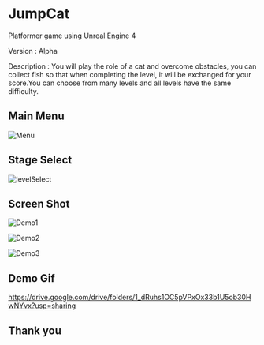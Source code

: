# JumpCat

Platformer game using Unreal Engine 4 

Version : Alpha

Description : You will play the role of a cat and overcome obstacles, you can collect fish so that when completing the level, it will be exchanged for your score.You can choose from many levels and all levels have the same difficulty.

## Main Menu

![Menu](https://user-images.githubusercontent.com/71002261/147879946-500056ef-3fcd-4824-9fa5-0357cbf0f00d.PNG)


## Stage Select

![levelSelect](https://user-images.githubusercontent.com/71002261/147878865-68fa3b46-e832-4305-8c7b-8b42e16062a7.gif)

## Screen Shot

![Demo1](https://user-images.githubusercontent.com/71002261/147879960-7b9364f0-7b90-4b22-abcc-0a48ac8f1d74.PNG)


![Demo2](https://user-images.githubusercontent.com/71002261/147879954-baa3f20c-8a47-4475-9eeb-f34aa1306747.PNG)


![Demo3](https://user-images.githubusercontent.com/71002261/147879961-694e7c4b-f515-4e92-8464-389ac23b7c87.PNG)

## Demo Gif 

https://drive.google.com/drive/folders/1_dRuhs1OC5pVPxOx33b1U5ob30HwNYvx?usp=sharing


## Thank you
